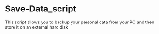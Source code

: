 # Save-Data_script
This script allows you to backup your personal data from your PC and then store it on an external hard disk
